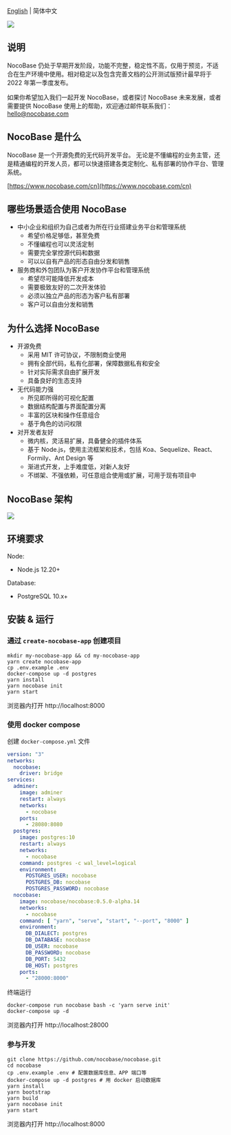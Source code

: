 [English](./README.md) | 简体中文

![](https://www.nocobase.com/images/demo/11.png)  
  
  
说明
----------
NocoBase 仍处于早期开发阶段，功能不完整，稳定性不高，仅用于预览，不适合在生产环境中使用。相对稳定以及包含完善文档的公开测试版预计最早将于 2022 年第一季度发布。

如果你希望加入我们一起开发 NocoBase，或者探讨 NocoBase 未来发展，或者需要提供 NocoBase 使用上的帮助，欢迎通过邮件联系我们：hello@nocobase.com

NocoBase 是什么
----------
NocoBase 是一个开源免费的无代码开发平台。
无论是不懂编程的业务主管，还是精通编程的开发人员，都可以快速搭建各类定制化、私有部署的协作平台、管理系统。  

[https://www.nocobase.com/cn](https://www.nocobase.com/cn)

哪些场景适合使用 NocoBase
----------
- 中小企业和组织为自己或者为所在行业搭建业务平台和管理系统
   - 希望价格足够低，甚至免费
   - 不懂编程也可以灵活定制
   - 需要完全掌控源代码和数据
   - 可以以自有产品的形态自由分发和销售
- 服务商和外包团队为客户开发协作平台和管理系统
   - 希望尽可能降低开发成本
   - 需要极致友好的二次开发体验
   - 必须以独立产品的形态为客户私有部署
   - 客户可以自由分发和销售

为什么选择 NocoBase
----------
- 开源免费
   - 采用 MIT 许可协议，不限制商业使用
   - 拥有全部代码，私有化部署，保障数据私有和安全
   - 针对实际需求自由扩展开发
   - 具备良好的生态支持
- 无代码能力强
   - 所见即所得的可视化配置
   - 数据结构配置与界面配置分离
   - 丰富的区块和操作任意组合
   - 基于角色的访问权限
- 对开发者友好
   - 微内核，灵活易扩展，具备健全的插件体系
   - 基于 Node.js，使用主流框架和技术，包括 Koa、Sequelize、React、Formily、Ant Design 等
   - 渐进式开发，上手难度低，对新人友好
   - 不绑架、不强依赖，可任意组合使用或扩展，可用于现有项目中

NocoBase 架构
----------
![](https://docs.nocobase.com/static/NocoBase.c9542b1f.png)


环境要求
----------

Node:

- Node.js 12.20+

Database:

- PostgreSQL 10.x+

安装 & 运行
----------

### 通过 `create-nocobase-app` 创建项目

~~~shell
mkdir my-nocobase-app && cd my-nocobase-app
yarn create nocobase-app
cp .env.example .env
docker-compose up -d postgres
yarn install
yarn nocobase init
yarn start
~~~

浏览器内打开 http://localhost:8000

### 使用 docker compose

创建 `docker-compose.yml` 文件

```yaml
version: "3"
networks:
  nocobase:
    driver: bridge
services:
  adminer:
    image: adminer
    restart: always
    networks:
      - nocobase
    ports:
      - 28080:8080
  postgres:
    image: postgres:10
    restart: always
    networks:
      - nocobase
    command: postgres -c wal_level=logical
    environment:
      POSTGRES_USER: nocobase
      POSTGRES_DB: nocobase
      POSTGRES_PASSWORD: nocobase
  nocobase:
    image: nocobase/nocobase:0.5.0-alpha.14
    networks:
      - nocobase
    command: [ "yarn", "serve", "start", "--port", "8000" ]
    environment:
      DB_DIALECT: postgres
      DB_DATABASE: nocobase
      DB_USER: nocobase
      DB_PASSWORD: nocobase
      DB_PORT: 5432
      DB_HOST: postgres
    ports:
      - "28000:8000"
```

终端运行

```
docker-compose run nocobase bash -c 'yarn serve init'
docker-compose up -d
```

浏览器内打开 http://localhost:28000

### 参与开发

~~~shell
git clone https://github.com/nocobase/nocobase.git
cd nocobase
cp .env.example .env # 配置数据库信息、APP 端口等
docker-compose up -d postgres # 用 docker 启动数据库
yarn install
yarn bootstrap
yarn build
yarn nocobase init
yarn start
~~~

浏览器内打开 http://localhost:8000
